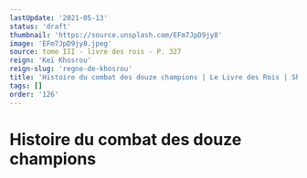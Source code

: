 ```yaml
---
lastUpdate: '2021-05-13'
status: 'draft'
thumbnail: 'https://source.unsplash.com/EFm7JpD9jy8'
image: 'EFm7JpD9jy8.jpeg'
source: tome III - livre des rois - P. 327
reign: 'Keï Khosrou'
reign-slug: 'regne-de-khosrou'
title: 'Histoire du combat des douze champions | Le Livre des Rois | Shâhnâmeh'
tags: []
order: '126'
---
```


# Histoire du combat des douze champions 
